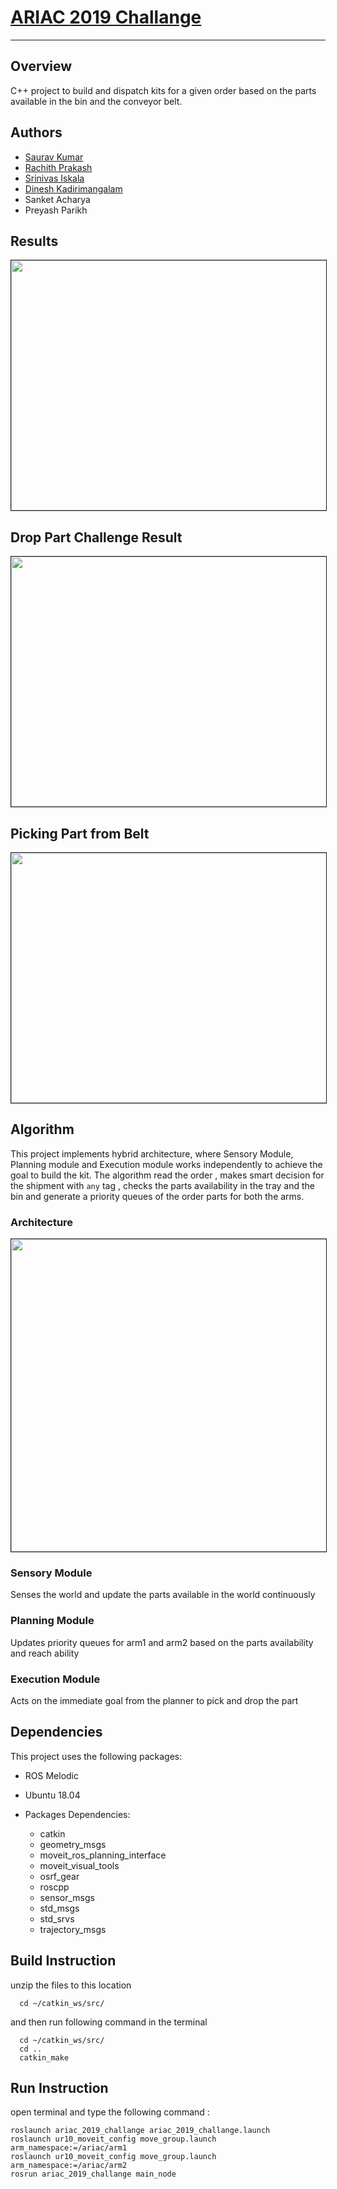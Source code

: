 # [ARIAC 2019 Challange](https://bitbucket.org/osrf/ariac/wiki/2019/Home)

--------------------------------------------------------------------------------

## Overview

C++ project to build and dispatch kits for a given order based on the parts available in the bin and the conveyor belt.
## Authors 
- [Saurav Kumar](https://www.linkedin.com/in/sauravkdeo/)
- [Rachith Prakash](https://www.linkedin.com/in/rachithprakash)
- [Srinivas Iskala](https://www.linkedin.com/in/raja-srinivas-iskala-6631aa118/)
- [Dinesh Kadirimangalam](https://www.linkedin.com/in/dkadiri/)
- Sanket Acharya
- Preyash Parikh

## Results

<p align="center">
<img src="output/output.gif" width="600" height="400" border="1">
</p>

## Drop Part Challenge Result

<p align="center">
<img src="output/drop part.gif" width="600" height="400" border="1">
</p>

## Picking Part from Belt 

<p align="center">
<img src="output/part delivery.gif" width="600" height="400" border="1">
</p>

## Algorithm

 This project implements hybrid architecture, where Sensory Module, Planning module and Execution module works independently to achieve the goal to build the kit. The algorithm read the order , makes smart decision for the shipment with ```any``` tag , checks the parts availability in the tray and the bin and generate a priority queues of the order parts for both the arms.
  
### Architecture

<p align="center">
<img src="output/architecture.png" width="600" height="500" border="1">
</p>

### Sensory Module

Senses the world and update the parts available in the world continuously

### Planning Module

Updates priority queues for arm1 and arm2 based on the parts availability and reach ability

### Execution Module
Acts on the immediate goal from the planner to pick and drop the part

## Dependencies

This project uses the following packages:

- ROS Melodic

- Ubuntu 18.04

- Packages Dependencies:

  - catkin
  - geometry_msgs
  - moveit_ros_planning_interface
  - moveit_visual_tools
  - osrf_gear
  - roscpp
  - sensor_msgs
  - std_msgs
  - std_srvs
  - trajectory_msgs

## Build Instruction

unzip the files to this location

```
  cd ~/catkin_ws/src/
```

and then run following command in the terminal

```
  cd ~/catkin_ws/src/
  cd ..
  catkin_make
```

## Run Instruction

open terminal and type the following command :

```
roslaunch ariac_2019_challange ariac_2019_challange.launch
roslaunch ur10_moveit_config move_group.launch arm_namespace:=/ariac/arm1
roslaunch ur10_moveit_config move_group.launch arm_namespace:=/ariac/arm2
rosrun ariac_2019_challange main_node
```

